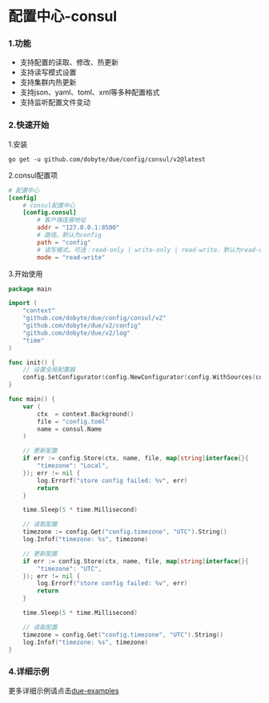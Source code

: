 # 配置中心-consul

### 1.功能

* 支持配置的读取、修改、热更新
* 支持读写模式设置
* 支持集群内热更新
* 支持json、yaml、toml、xml等多种配置格式
* 支持监听配置文件变动

### 2.快速开始

1.安装

```shell
go get -u github.com/dobyte/due/config/consul/v2@latest
```

2.consul配置项

```toml
# 配置中心
[config]
    # consul配置中心
    [config.consul]
        # 客户端连接地址
        addr = "127.0.0.1:8500"
        # 路径。默认为config
        path = "config"
        # 读写模式。可选：read-only | write-only | read-write，默认为read-only
        mode = "read-write"
```

3.开始使用

```go
package main

import (
    "context"
    "github.com/dobyte/due/config/consul/v2"
    "github.com/dobyte/due/v2/config"
    "github.com/dobyte/due/v2/log"
    "time"
)

func init() {
    // 设置全局配置器
    config.SetConfigurator(config.NewConfigurator(config.WithSources(consul.NewSource())))
}

func main() {
    var (
        ctx  = context.Background()
        file = "config.toml"
        name = consul.Name
    )

    // 更新配置
    if err := config.Store(ctx, name, file, map[string]interface{}{
        "timezone": "Local",
    }); err != nil {
        log.Errorf("store config failed: %v", err)
        return
    }

    time.Sleep(5 * time.Millisecond)

    // 读取配置
    timezone := config.Get("config.timezone", "UTC").String()
    log.Infof("timezone: %s", timezone)

    // 更新配置
    if err := config.Store(ctx, name, file, map[string]interface{}{
        "timezone": "UTC",
    }); err != nil {
        log.Errorf("store config failed: %v", err)
        return
    }

    time.Sleep(5 * time.Millisecond)

    // 读取配置
    timezone = config.Get("config.timezone", "UTC").String()
    log.Infof("timezone: %s", timezone)
}
```

### 4.详细示例

更多详细示例请点击[due-examples](https://github.com/dobyte/due-examples/config/consul)